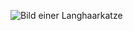 ![Bild einer Langhaarkatze](https://upload.wikimedia.org/wikipedia/commons/8/8e/Hauskatze_langhaar.jpg)
